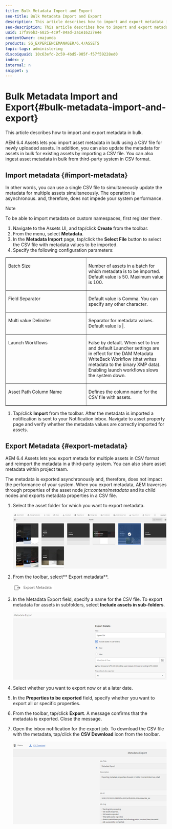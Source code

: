 ```yaml
---
title: Bulk Metadata Import and Export
seo-title: Bulk Metadata Import and Export
description: This article describes how to import and export metadata in bulk.
seo-description: This article describes how to import and export metadata in bulk.
uuid: 17fa96b3-6825-4c9f-84ad-2a1e16227e4e
contentOwner: cmajumda
products: SG_EXPERIENCEMANAGER/6.4/ASSETS
topic-tags: administering
discoiquuid: 10c63efd-2c59-4bd5-905f-f57f59228ed0
index: y
internal: n
snippet: y
---
```


# Bulk Metadata Import and Export{#bulk-metadata-import-and-export}

This article describes how to import and export metadata in bulk.

AEM 6.4 Assets lets you import asset metadata in bulk using a CSV file for newly uploaded assets. In addition, you can also update the metadata for assets in bulk for existing assets by importing a CSV file. You can also ingest asset metadata in bulk from third-party system in CSV format.

## Import metadata {#import-metadata}

In other words, you can use a single CSV file to simultaneously update the metadata for multiple assets simultaneously. The operation is asynchronous. and, therefore, does not impede your system performance.

>[!NOTE]
>
>To be able to import metadata on custom namespaces, first register them.

1. Navigate to the Assets UI, and tap/click **Create** from the toolbar.
1. From the menu, select **Metadata**.
1. In the **Metadata Import** page, tap/click the **Select File** button to select the CSV file with metadata values to be imported.
1. Specify the following configuration parameters:

<table border="1" cellpadding="0" cellspacing="0"> 
 <tbody>
  <tr>
   <td style="font-weight: normal" valign="top" width="295"><p>Batch Size</p> </td> 
   <td style="font-weight: normal" valign="top" width="295"><p>Number of assets in a batch for which metadata is to be imported. Default value is 50. Maximum value is 100.</p> </td> 
  </tr>
  <tr>
   <td valign="top" width="295"><p>Field Separator</p> </td> 
   <td valign="top" width="295"><p>Default value is Comma. You can specify any other character.</p> </td> 
  </tr>
  <tr>
   <td valign="top" width="295"><p>Multi value Delimiter</p> </td> 
   <td valign="top" width="295"><p>Separator for metadata values. Default value is |.</p> </td> 
  </tr>
  <tr>
   <td valign="top" width="295"><p>Launch Workflows</p> </td> 
   <td valign="top" width="295"><p>False by default. When set to <em>true</em> and default Launcher settings are in effect for the DAM Metadata WriteBack Workflow (that writes metadata to the binary XMP data). Enabling launch workflows slows the system down. </p> </td> 
  </tr>
  <tr>
   <td valign="top" width="295"><p>Asset Path Column Name</p> </td> 
   <td valign="top" width="295"><p>Defines the column name for the CSV file with assets.</p> </td> 
  </tr>
 </tbody>
</table>

1. Tap/click **Import** from the toolbar. After the metadata is imported a notification is sent to your Notification inbox. Navigate to asset property page and verify whether the metadata values are correctly imported for assets.

## Export Metadata {#export-metadata}

AEM 6.4 Assets lets you export metada for multiple assets in CSV format and reimport the metadata in a third-party system. You can also share asset metadata within project team.

The metadata is exported asynchronously and, therefore, does not impact the performance of your system. When you export metadata, AEM traverses through properties of the asset node *jcr:content/metadata* and its child nodes and exports metadata properties in a CSV file.

1. Select the asset folder for which you want to export metadata. 

   ![](assets/select_folder.png)

1. From the toolbar, select** Export metadata**.

   ![](assets/export_metadata.png)

1. In the Metadata Export field, specify a name for the CSV file. To export metadata for assets in subfolders, select **Include assets in sub-folders**.

   ![](assets/export_metadata_page.png)

1. Select whether you want to export now or at a later date.
1. In the **Properties to be exported** field, specify whether you want to export all or specific properties.  

1. From the toolbar, tap/click **Export**. A message confirms that the metadata is exported. Close the message.
1. Open the inbox nofification for the export job. To download the CSV file with the metadata, tap/click the **CSV Download** icon from the toolbar.

   ![](assets/csv_download.png)

